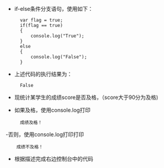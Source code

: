 - if-else条件分支语句，使用如下：

        var flag = true;
        if(flag == true)
        {
            console.log("True");
        }
        else
        {
            console.log("False");
        }

- 上述代码的执行结果为：

        False

- 现统计某学生的成绩score是否及格，（score大于90分为及格)
- 如果及格，使用console.log打印

        成绩及格！

-否则，使用console.log打印打印

        成绩不及格！

- 根据描述完成右边控制台中的代码